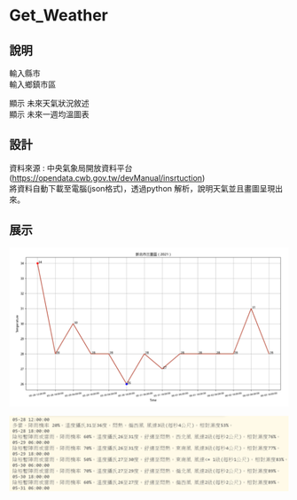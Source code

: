 # Get_Weather

## 說明  
 輸入縣市  
 輸入鄉鎮市區  

 顯示 未來天氣狀況敘述  
 顯示 未來一週均溫圖表    

## 設計
資料來源 : 中央氣象局開放資料平台 (https://opendata.cwb.gov.tw/devManual/insrtuction)  
將資料自動下載至電腦(json格式)，透過python 解析，說明天氣並且畫圖呈現出來。  

## 展示
  ![image](https://github.com/Microfish31/Get_Weather/blob/main/dsfghjkl.PNG)
  
  ![image](https://github.com/Microfish31/Get_Weather/blob/main/ydtfguhio.PNG)

